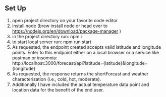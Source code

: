 ## Set Up

1. open project directory on your favorite code editor
2. install node (brew install node or head over to https://nodejs.org/en/download/package-manager )
3. in the project directory run: npm i
4. to start local server run: npm run start
5. As requested, the endpoint created accepts valid latitude and longitude points. Enter to this endpoint either on a local browser or a service like postman or insomnia:  
   http://localhost:3000/forecast/api?latitude={latitude}&longitude={longitude}
6. As requested, the response returns the shortForcast and weather characterization (i.e., cold, hot, moderate).
7. Additionally I have included the actual temperature data point and location data for the benefit of the end user.
